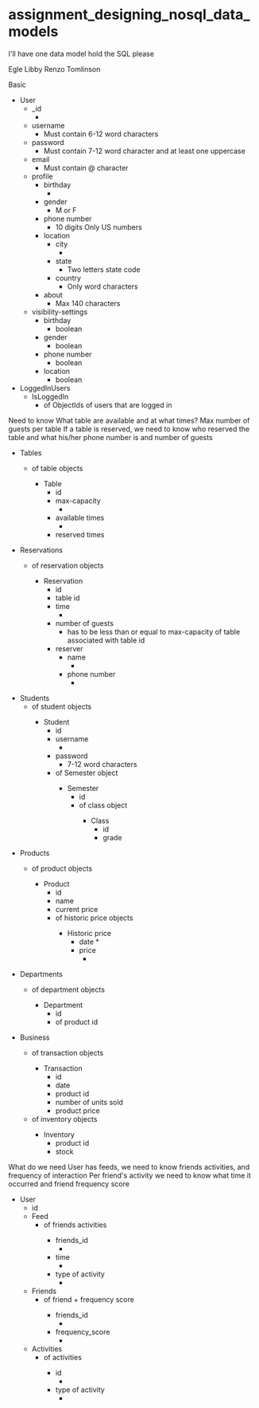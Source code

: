 # assignment_designing_nosql_data_models
I'll have one data model hold the SQL please


Egle Libby
Renzo Tomlinson

Basic
* User
    * _id
        * <ObjectId>
    * username
        * <string> Must contain 6-12 word characters
    * password
        * <string> Must contain 7-12 word character and at least one uppercase
    * email
        * <string> Must contain @ character
    * profile
        * birthday
            * <Date>
        * gender
            * <string> M or F
        * phone number
            * <number> 10 digits Only US numbers
        * location
            * city
                * <string>
            * state
                * <string> Two letters state code
            * country
                * <string> Only word characters
        * about
            * <string> Max 140 characters
    * visibility-settings
        * birthday
            * boolean
        * gender
            * boolean
        * phone number
            * boolean
        * location
            * boolean
* LoggedInUsers
    * IsLoggedIn
        * <Array> of ObjectIds of users that are logged in


<!--You're building an application that requires user login. Once logged in the user has a bunch of profile information and preference settings available to them. They will need to be able set their birthday, gender, phone number and location (city, state, country). They should be able to provide text to tell about themselves. They also should be able to enable and disable visibility of their birthday, gender, phone number and location.-->

<!--Intermediate-->

<!--You're building a restaurant table reserving app that allows users to reserve tables for specified numbers of people. The app will need to show only tables that are available and the times they are available. The app will need to store reservations under a given name with a phone number and number of guests.-->

Need to know
What table are available and at what times? Max number of guests per table
If a table is reserved, we need to know who reserved the table and what his/her phone number is and number of guests

* Tables
  * <array> of table objects
    * Table
      * id
      * max-capacity
        * <number>
      * available times
        * <array>
      * reserved times
        <array>

* Reservations
  * <array> of reservation objects
    * Reservation
      * id
      * table id
      * time
        * <date>
      * number of guests
        * <number> has to be less than or equal to max-capacity of table associated with table id
      * reserver
        * name
          * <string>
        * phone number
          * <number>

<!-- You're building a backend for a university that requires students to be able to login. Once logged in, the students can view the exam grades for their classes. They should be able to view results by semester. Each semester should only show the classes in which that student is enrolled that semester.
 -->

* Students
  * <array> of student objects
    * Student
      * id
      * username
        * <string>
      * password
        * <string> 7-12 word characters
      * <array> of Semester object
        * Semester
          * id
          * <array> of class object
            * Class
              * id
              * grade


<!-- Advanced -->

<!-- Your eCommerce business needs to keep track of products and their prices. The products each belong to a department. The business needs to keep track of revenue as product prices change over time. The business also needs to keep track of receipts of transactions and the number of units each product has in stock. -->

* Products
  * <array> of product objects
    * Product
      * id
      * name
      * current price
      * <array> of historic price objects
        * Historic price
          * date
            *<date>
          * price
            * <number>

* Departments
  * <array> of department objects
    * Department
      * id
      * <array> of product id

* Business
  * <array> of transaction objects
    * Transaction
      * id
      * date
      * product id
      * number of units sold
      * product price
  * <array> of inventory objects
    * Inventory
      * product id
      * stock

<!--You're building an activity feed for a social media site. The feed must display a chronological list of activities for the current user's friends. These activities could potentially be any action performed on the site including uploading a photo, changing their profile, friending another user, commenting, liking etc... Further, you only want to display activities for users that the current user interacts with frequently.-->

What do we need
User has feeds, we need to know friends activities, and frequency of interaction
Per friend's activity we need to know what time it occurred and friend frequency score


* User
    * id
    * Feed
        * <array> of friends activities
            * friends_id
                * <number>
            * time
                * <Date>
            * type of activity
                * <string>
    * Friends
        * <array> of friend + frequency score
            * friends_id
                * <number>
            * frequency_score
                * <number>
    * Activities
        * <array> of activities
            * id
                * <number>
            * type of activity
                * <string>






